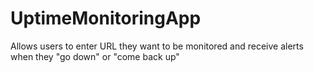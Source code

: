 # UptimeMonitoringApp
Allows users to enter URL they want to be monitored and receive alerts when they "go down" or "come back up"

